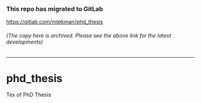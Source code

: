 ### This repo has migrated to GitLab
https://gitlab.com/mtekman/phd_thesis
###### (The copy here is archived. Please see the above link for the latest developments)

********


# phd_thesis
Tex of PhD Thesis
